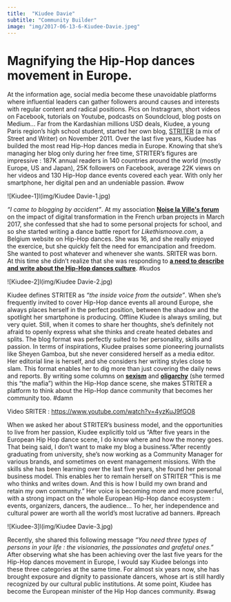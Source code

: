```yaml
---
title:  "Kiudee Davie"
subtitle: "Community Builder"
image: "img/2017-06-13-6-Kiudee-Davie.jpeg"
---
```

 
# Magnifying the Hip-Hop dances movement in Europe.
 
At the information age, social media become these unavoidable platforms where influential leaders can gather followers around causes and interests with regular content and radical positions. Pics on Instragram, short videos on Facebook, tutorials on Youtube, podcasts on Soundcloud, blog posts on Medium… Far from the Kardashian millions USD deals, Kiudee, a young Paris region’s high school student, started her own blog, [STRITER](https://thestriter.com/) (a mix of Street and Writer) on November 2011. Over the last five years, Kiudee has builded the most read Hip-Hop dances media in Europe. Knowing that she’s managing her blog only during her free time, STRITER’s figures are impressive : 187K annual readers in 140 countries around the world (mostly Europe, US and Japan), 25K followers on Facebook, average 22K views on her videos and 130 Hip-Hop dance events covered each year. With only her smartphone, her digital pen and an undeniable passion. #wow 
 
![Kiudee-1]l(img/Kiudee Davie-1.jpg)
 
_“I came to blogging by accident”_. At my association __[Noise la Ville's forum](http://www.noise-laville.fr/tech-quartiers)__ on the impact of digital transformation in the French urban projects in March 2017, she confessed that she had to some personal projects for school, and so she started writing a dance battle report for _Likethismoove.com_, a Belgium website on Hip-Hop dances. She was 16, and she really enjoyed the exercice, but she quickly felt the need for emancipation and freedom. She wanted to post whatever and whenever she wants. SRITER was born. At this time she didn’t realize that she was responding to __[a need to describe and write about the Hip-Hop dances culture](https://thestriter.com/le-probleme/)__. #kudos
 
![Kiudee-2]l(img/Kiudee Davie-2.jpg)
 
Kiudee defines STRITER as _“the inside voice from the outside”_. When she’s frequently invited to cover Hip-Hop dance events all around Europe, she always places herself in the perfect position, between the shadow and the spotlight her smartphone is producing. Offline Kiudee is always smiling, but very quiet. Still, when it comes to share her thoughts, she’s definitely not afraid to openly express what she thinks and create heated debates and splits. The blog format was perfectly suited to her personality, skills and passion. In terms of inspirations, Kiudee praises some pioneering journalists like Sheyen Gamboa, but she never considered herself as a media editor. Her editorial line is herself, and she considers her writing styles close to slam. This format enables her to dig more than just covering the daily news and reports. By writing some columns on __[sexism](https://thestriter.com/f8-pourquoi-le-romantisme-hip-hop-fait-male/)__ and __[oligarchy](https://thestriter.com/lettreouverte-mafia/)__ (she termed this “the mafia”) within the Hip-Hop dance scene, she makes STRITER a platform to think about the Hip-Hop dance community that becomes her community too. #damn
 
Video SRITER : https://www.youtube.com/watch?v=4yzKuJ9fGO8
 
When we asked her about STRITER’s business model, and the opportunities to live from her passion, Kiudee explicitly told us “After five years in the European Hip Hop dance scene, I do know where and how the money goes. That being said, I don’t want to make my blog a business.”After recently graduating from university, she’s now working as a Community Manager for various brands, and sometimes on event management missions. With the skills she has been learning over the last five years, she found her personal business model. This enables her  to remain herself on STRITER “This is me who thinks and writes down. And this is how I build my own brand and retain my own community.” Her voice is becoming more and more powerful, with a strong impact on the whole European Hip-Hop dance ecosystem : events, organizers, dancers, the audience… To her, her independence and cultural power are worth all the world’s most lucrative ad banners. #preach
 
![Kiudee-3]l(img/Kiudee Davie-3.jpg)
 
Recently, she shared this following message _“You need three types of persons in your life : the visionaries, the passionates and grafetul ones.”_  After observing what she has been achieving over the last five years for the Hip-Hop dances movement in Europe, I would say Kiudee belongs into these three categories at the same time. For almost six years now, she has brought exposure and dignity to passionate dancers, whose art is still hardly recognized by our cultural public institutions. At some point, Kiudee has become the European minister of the Hip Hop dances community. #swag
